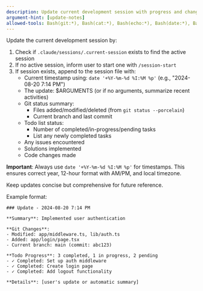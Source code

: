 ```yaml
---
description: Update current development session with progress and changes
argument-hint: [update-notes]
allowed-tools: Bash(git:*), Bash(cat:*), Bash(echo:*), Bash(date:*), Bash(wc:*), Bash(grep:*), Bash(env:*)
---
```


Update the current development session by:

1. Check if `.claude/sessions/.current-session` exists to find the active session
2. If no active session, inform user to start one with `/session-start`
3. If session exists, append to the session file with:
   - Current timestamp using: `date '+%Y-%m-%d %I:%M %p'` (e.g., "2024-08-20 7:14 PM")
   - The update: $ARGUMENTS (or if no arguments, summarize recent activities)
   - Git status summary:
     * Files added/modified/deleted (from `git status --porcelain`)
     * Current branch and last commit
   - Todo list status:
     * Number of completed/in-progress/pending tasks
     * List any newly completed tasks
   - Any issues encountered
   - Solutions implemented
   - Code changes made

**Important**: Always use `date '+%Y-%m-%d %I:%M %p'` for timestamps. This ensures correct year, 12-hour format with AM/PM, and local timezone.

Keep updates concise but comprehensive for future reference.

Example format:
```
### Update - 2024-08-20 7:14 PM

**Summary**: Implemented user authentication

**Git Changes**:
- Modified: app/middleware.ts, lib/auth.ts
- Added: app/login/page.tsx
- Current branch: main (commit: abc123)

**Todo Progress**: 3 completed, 1 in progress, 2 pending
- ✓ Completed: Set up auth middleware
- ✓ Completed: Create login page
- ✓ Completed: Add logout functionality

**Details**: [user's update or automatic summary]
```